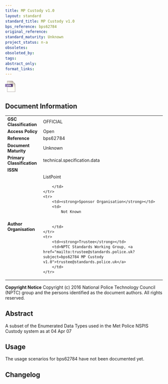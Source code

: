 ```yaml
---
title: MP Custody v1.0
layout: standard
standard_title: MP Custody v1.0
bps_reference: bps62784
original_reference: 
standard_maturity: Unknown
project_status: n-a
obsoletes: 
obsoleted_by: 
tags: 
abstract_only:
format_links:
---
```







<a target="_blank" href="../library/bps62784/bps62784.html">
    <img src="../images/html@0.5x.png" alt="html link" title="html link" style="max-height:35px;">
</a>




## Document Information

<table>
    <tr>
        <td><strong>GSC Classification</strong></td>
        <td>OFFICIAL</td>
    </tr>
    <tr>
        <td><strong>Access Policy</strong></td>
        <td>Open</td>
    </tr>
    <tr>
        <td><strong>Reference </strong></td>
        <td>bps62784 </td>
    </tr>
    <tr>
        <td><strong>Document Maturity</strong></td>
        <td>Unknown</td>
    </tr>
    <tr>
        <td><strong>Primary Classification</strong></td>
        <td>technical.specification.data</td>
    </tr>
    <tr>
        <td><strong>ISSN</strong></td>
        <td></td>
    </tr>
    <tr>
        <td><strong>Author Organisation</strong></td>
        <td>
            ListPoint
            
            
        </td>
    </tr>
    <tr>
        <td><strong>Sponsor Organisation</strong></td>
        <td>
            Not Known
            
            
        </td>
    </tr>
    <tr>
        <td><strong>Trustee</strong></td>
        <td>NPTC Standards Working Group, <a href="mailto:trustee@standards.police.uk?subject=bps62784 MP Custody v1.0">trustee@standards.police.uk</a>
        </td>
    </tr>
</table>

**Copyright Notice**
Copyright (c) 2016 National Police Technology Council (NPTC) group and the persons identified as the document authors. All rights reserved.</p>
## Abstract
      
A subset of the Enumerated Data Types used in the Met Police NSPIS Custody system as at 04 Apr 07
        
## Usage
The usage scenarios for bps62784 have not been documented yet.

## Changelog

